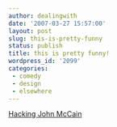 ```yaml
---
author: dealingwith
date: '2007-03-27 15:57:00'
layout: post
slug: this-is-pretty-funny
status: publish
title: this is pretty funny!
wordpress_id: '2099'
categories:
 - comedy
 - design
 - elsewhere
---
```


[Hacking John McCain][1]

   [1]: http://mike.newsvine.com/_news/2007/03/27/633799-hacking-john-mccain

